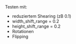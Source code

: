 Testen mit:
- reduziertem Shearing (zB 0.1)
- width_shift_range = 0.2
- height_shift_range = 0.2
- Rotationen
- Flipping